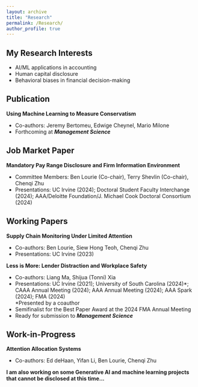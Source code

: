 ```yaml
---
layout: archive
title: "Research"
permalink: /Research/
author_profile: true
---
```


## My Research Interests
- AI/ML applications in accounting
- Human capital disclosure
- Behavioral biases in financial decision-making

## **Publication**
**Using Machine Learning to Measure Conservatism**  
- Co-authors: Jeremy Bertomeu, Edwige Cheynel, Mario Milone
- Forthcoming at ***Management Science***
  
## **Job Market Paper**
**Mandatory Pay Range Disclosure and Firm Information Environment**  
- Committee Members: Ben Lourie (Co-chair), Terry Shevlin (Co-chair), Chenqi Zhu
- Presentations: UC Irvine (2024); Doctoral Student Faculty Interchange (2024); AAA/Deloitte Foundation/J. Michael Cook Doctoral Consortium (2024)

## **Working Papers**

**Supply Chain Monitoring Under Limited Attention**  
- Co-authors: Ben Lourie, Siew Hong Teoh, Chenqi Zhu
- Presentations: UC Irvine (2023)

**Less is More: Lender Distraction and Workplace Safety**  
- Co-authors: Liang Ma, Shijua (Tonni) Xia
- Presentations: UC Irvine (2021); University of South Carolina (2024)*; CAAA Annual Meeting (2024); AAA Annual Meeting (2024); AAA Spark (2024); FMA (2024)  
*Presented by a coauthor  
- Semifinalist for the Best Paper Award at the 2024 FMA Annual Meeting  
- Ready for submission to ***Management Science***

## **Work-in-Progress**

**Attention Allocation Systems**
- Co-authors: Ed deHaan, Yifan Li, Ben Lourie, Chenqi Zhu

**I am also working on some Generative AI and machine learning projects that cannot be disclosed at this time...**
  

